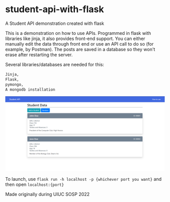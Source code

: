 # student-api-with-flask
A Student API demonstration created with flask

This is a demonstration on how to use APIs. Programmed in flask with libraries like jinja, it also provides front-end support. You can either manually edit the data through front end or use an API call to do so (for example, by Postman). The posts are saved in a database so they won't erase after restarting the server.

Several libraries/databases are needed for this:
```
Jinja,
Flask,
pymongo,
A mongodb installation
```



![Home Page](/images/home.PNG)

To launch, use ```flask run -h localhost -p {whichever port you want}``` and then open ```localhost:{port}```

Made originally during UIUC SOSP 2022
